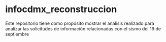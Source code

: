 # infocdmx_reconstruccion
Este repositorio tiene como propósito mostrar el análisis realizado para analizar las solicitudes de información relacionadas con el sismo del 19 de septiembre

